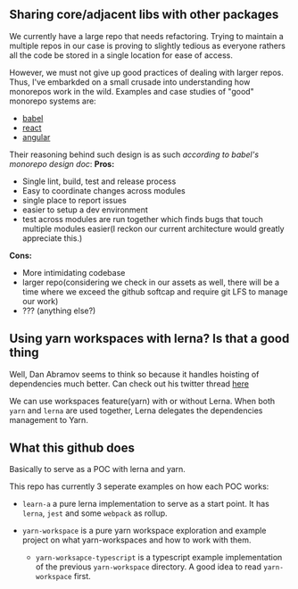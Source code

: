 ## Sharing core/adjacent libs with other packages ##

We currently have a large repo that needs refactoring. Trying to maintain a multiple repos in our case is proving to slightly tedious as everyone rathers all the code be stored in a single location for ease of access.

However, we must not give up good practices of dealing with larger repos. Thus, I've embarkded on a small crusade into understanding how monorepos work in the wild. Examples and case studies of "good" monorepo systems are:

- [babel](https://github.com/babel/babel/blob/master/doc/design/monorepo.md)
- [react](https://github.com/facebook/react/tree/master/packages)
- [angular](https://github.com/angular/angular/tree/master/modules)

Their reasoning behind such design is as such *according to babel's monorepo design doc*:
**Pros:**
- Single lint, build, test and release process
- Easy to coordinate changes across modules
- single place to report issues
- easier to setup a dev environment
- test across modules are run together which finds bugs that touch multiple modules easier(I reckon our current architecture would greatly appreciate this.)

**Cons:**
- More intimidating codebase
- larger repo(considering we check in our assets as well, there will be a time where we exceed the github softcap and require git LFS to manage our work)
- ??? (anything else?)

## Using yarn workspaces with lerna? Is that a good thing ##

Well, Dan Abramov seems to think so because it handles hoisting of dependencies much better. Can check out his twitter thread [here](https://twitter.com/dan_abramov/status/951931842273398784)

We can use workspaces feature(yarn) with or without Lerna. When both `yarn` and `lerna` are used together, Lerna delegates the dependencies management to Yarn. 

## What this github does ## 

Basically to serve as a POC with lerna and yarn. 

This repo has currently 3 seperate examples on how each POC works:

- `learn-a` a pure lerna implementation to serve as a start point. It has `lerna`, `jest` and some `webpack` as rollup.

- `yarn-workspace` is a pure yarn workspace exploration and example project on what yarn-workspaces and how to work with them.
    - `yarn-worksapce-typescript` is a typescript example implementation of the previous `yarn-workspace` directory. A good idea to read `yarn-workspace` first.